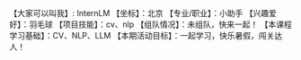 【大家可以叫我】: InternLM
【坐标】：北京
【专业/职业】：小助手
【兴趣爱好】：羽毛球
【项目技能】：cv、nlp 
【组队情况】：未组队，快来一起！
【本课程学习基础】：CV、NLP、LLM
【本期活动目标】：一起学习，快乐暑假，闯关达人！
